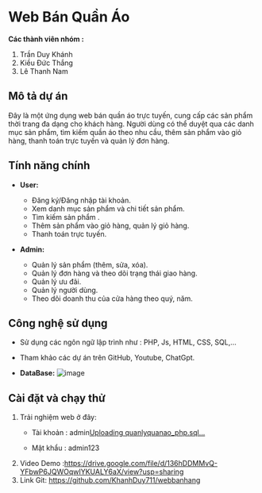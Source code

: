 # Web Bán Quần Áo


**Các thành viên nhóm :**
1. Trần Duy Khánh
2. Kiều Đức Thắng
3. Lê Thanh Nam

## Mô tả dự án
Đây là một ứng dụng web bán quần áo trực tuyến, cung cấp các sản phẩm thời trang đa dạng cho khách hàng. 
Người dùng có thể duyệt qua các danh mục sản phẩm, tìm kiếm quần áo theo nhu cầu, thêm sản phẩm vào giỏ hàng, thanh toán trực tuyến và quản lý đơn hàng.

## Tính năng chính
- **User:**
  - Đăng ký/Đăng nhập tài khoản.
  - Xem danh mục sản phẩm và chi tiết sản phẩm.
  - Tìm kiếm sản phẩm .
  - Thêm sản phẩm vào giỏ hàng, quản lý giỏ hàng.
  - Thanh toán trực tuyến.

- **Admin:**
  - Quản lý sản phẩm (thêm, sửa, xóa).
  - Quản lý đơn hàng và theo dõi trạng thái giao hàng.
  - Quản lý ưu đãi.
  - Quản lý người dùng.
  - Theo dõi doanh thu của cửa hàng theo quý, năm.

## Công nghệ sử dụng
- Sử dụng các ngôn ngữ lập trình như : PHP, Js, HTML, CSS, SQL,...
- Tham khảo các dự án trên GitHub, Youtube, ChatGpt.

- **DataBase:**
![image](https://github.com/user-attachments/assets/9f5d5007-edd2-42db-af71-c85c67e91923)

## Cài đặt và chạy thử
1. Trải nghiệm web ở đây:
   - Tài khoản : admin[Uploading quanlyquanao_php.sql…]()

   - Mật khẩu : admin123
2. Video Demo :<https://drive.google.com/file/d/136hDDMMvQ-YFbwP6JQWOqwIYKUALY6aX/view?usp=sharing>
3. Link Git: <https://github.com/KhanhDuy711/webbanhang>
   
